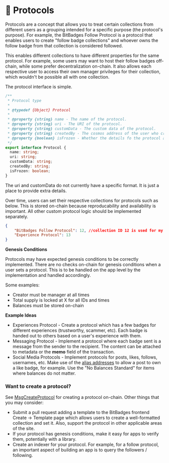 # 🤖 Protocols

Protocols are a concept that allows you to treat certain collections from different users as a grouping intended for a specific purpose (the protocol's purpose). For example, the BitBadges Follow Protocol is a protocol that enables users to create "follow badge collections" and whoever owns the follow badge from that collection is considered followed.

This enables different collections to have different properties for the same protocol. For example, some users may want to host their follow badges off-chain, while some prefer decentralization on-chain. It also allows each respective user to access their own manager privileges for their collection, which wouldn't be possible all with one collection.

The protocol interface is simple.

```typescript
/**
 * Protocol type
 *
 * @typedef {Object} Protocol
 *
 * @property {string} name - The name of the protocol.
 * @property {string} uri - The URI of the protocol.
 * @property {string} customData - The custom data of the protocol.
 * @property {string} createdBy - The cosmos address of the user who created the protocol.
 * @property {boolean} isFrozen - Whether the details fo the protocol are frozen or not.
 */
export interface Protocol {
  name: string;
  uri: string;
  customData: string;
  createdBy: string;
  isFrozen: boolean;
}
```

The uri and customData do not currently have a specific format. It is just a place to provide extra details.

Over time, users can set their respective collections for protocols such as below. This is stored on-chain because reproducability and availability is important. All other custom protocol logic should be implemented separately.

```json
{
    "BitBadges Follow Protocol": 12, //collection ID 12 is used for my follows
    "Experience Protocol": 13
}
```

**Genesis Conditions**

Protocols may have expected genesis conditions to be correctly implemented. There are no checks on-chain for genesis conditions when a user sets a protocol. This is to be handled on the app level by the implementation and handled accordingly.

Some examples:

* Creator must be manager at all times
* Total supply is locked at X for all IDs and times
* Balances must be stored on-chain

**Example Ideas**

* Experiences Protocol - Create a protocol which has a few badges for different experiences (trustworthy, scammer, etc).  Each badge is handed out to others based on a user's experience with them.
* Messaging Protocol - Implement a protocol where each badge sent is a message from the sender to the recipient. The content can be attached to metadata or the **memo** field of the transaction.&#x20;
* Social Media Protocols - Implement protocols for posts, likes, follows, usernames, etc. Make use of the [alias addresses](../../overview/how-it-works/aliases.md) to allow a post to own a like badge, for example. Use the "No Balances Standard" for items where balances do not matter.

### Want to create a protocol?

See [MsgCreateProtocol](../create-and-broadcast-txs/cosmos-sdk-msgs/msgcreateprotocol.md) for creating a protocol on-chain. Other things that you may consider:

* Submit a pull request adding a template to the BitBadges frontend Create -> Template page which allows users to create a well-formatted collection and set it. Also, support the protocol in other applicable areas of the site.
* If your protocol has genesis conditions, make it easy for apps to verify them, potentially with a library.
* Create an indexer for your protocol. For example, for a follow protocol, an important aspect of building an app is to query the followers / following.
